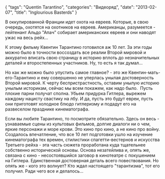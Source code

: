{
   "tags": "Quentin Tarantino",
   "categories": "Видеоряд",
   "date": "2013-02-07",
   "title": "Inglourious Basterds"
}

В оккупированной Франции идет охота на евреев. Которые, в свою очередь, охотятся на охотников на евреев. Американцы, разумеется - лейтенант Альдо "Апач" собирает американских евреев и они наводят ужас на весь рейх...

К этому фильму Квентин Тарантино готовился аж 10 лет. За эти годы можно было в точности воссоздать все реалии Второй мировой и аккуратно вписать свою страницу в историю вплоть до незначительных деталей и второстепенных участников. Ну, то есть я так думал...

Но как же можно было упустить самое главное? - это же Квентин-мать-его-Тарантино и ему совершенно не уперлась унылая достоверность Второй мировой. К черту беспристрастность, оставим унылую историю унылым историкам, сейчас мы всем покажем, как надо было.  Пусть плохие парни получат сполна. Убьем придурка Гитлера, вырежем каждому нацисту свастику на лбу. И да, пусть это будут евреи, пусть они приготовят холодное блюдо гитлеризму и подадут его на развеселом празднике кинематографа.

Если вы любите Тарантино, то посмотрите обязательно. Здесь он весь - узнаваемые сцены из культовых фильмов, долгие диалоги ни о чем, яркие персонажи и море крови. Это кино про кино, а не кино про войну. Создалось впечатление, что все 10 лет подготовки ушло на изучение кинематографа тех времен, стилистики спагетти-вестернов и искусства Третьего рейха - эта часть сюжета проработана куда тщательнее собственно исторической основы. Основа незатейлива и, опять же, связана с кино - несостоявшийся заговор в кинотеатре с покушением на Гитлера. Единственная достоверная деталь всего повествования. Но опять же - кого это волнует? Кто ждал настоящего "тарантизма", тот его получил. Ради чего все и делалось...
